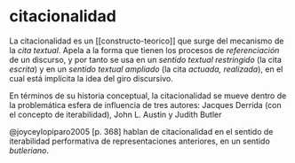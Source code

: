 # citacionalidad
La citacionalidad es un [[constructo-teorico]] que surge del mecanismo de la *cita textual*. Apela a la forma que tienen los procesos de *referenciación* de un discurso, y por tanto se usa en un *sentido textual restringido* (la cita *escrita*) y en un *sentido textual ampliado* (la cita *actuada, realizada*), en el cual está implícita la idea del giro discursivo.

En términos de su historia conceptual, la citacionalidad se mueve dentro de la problemática esfera de influencia de tres autores: Jacques Derrida (con el concepto de iterabilidad), John L. Austin y Judith Butler 

@joyceylopiparo2005 [p. 368] hablan de citacionalidad en el sentido de iterabilidad performativa de representaciones anteriores, en un sentido *butleriano*.
